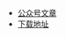 - [公众号文章](https://mp.weixin.qq.com/s?__biz=MzU1MTA3Mzg1Mw==&mid=2247529353&idx=1&sn=021f7917bdf896bc07d2de5c88e24627&chksm=faae1442eb214a159f23df893fa1962559d01e3c828ee9739cfb2afefec61ab170dd7ec2a5e5&mpshare=1&scene=23&srcid=0929tvsTKTwApexpvmCt3sBB&sharer_shareinfo=26f7bca2e077711410c9c84917995cd2&sharer_shareinfo_first=26f7bca2e077711410c9c84917995cd2#rd)
- [下载地址]()